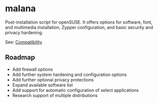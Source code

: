 # malana
Post-installation script for openSUSE.  It offers options for software, font, and multimedia installation, Zypper configuration, and basic security and privacy hardening.

See: [Compatibility](docs/compatibility.md)

## Roadmap
* Add firewall options  
* Add further system hardening and configuration options  
* Add further optional privacy protections  
* Expand available software list  
* Add support for automatic configuration of select applications  
* Research support of multiple distributions  
